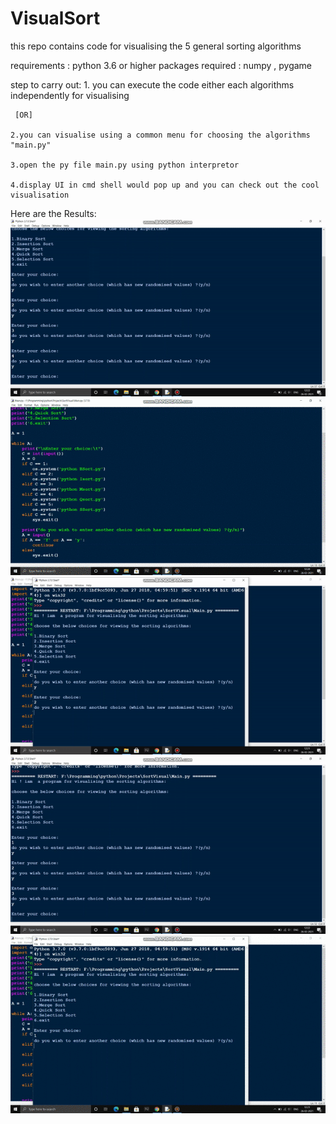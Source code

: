 # VisualSort
this repo contains code for visualising the 5 general sorting algorithms

requirements : python 3.6 or higher
packages required : numpy , pygame

step to carry out:
    1. you can execute the code either each algorithms independently for visualising 
     
     [OR]
 
    2.you can visualise using a common menu for choosing the algorithms "main.py"

    3.open the py file main.py using python interpretor

    4.display UI in cmd shell would pop up and you can check out the cool visualisation

Here are the Results:
![](selectionSort.gif)
![](bubbleSort.gif)
![](mergeSort.gif)
![](quickSort.gif)
![](insertionSort.gif)
